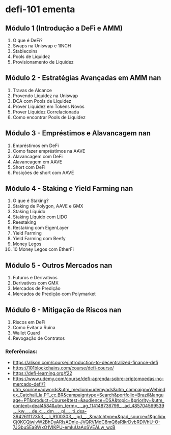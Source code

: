 # defi-101 ementa

## Módulo 1 (Introdução a DeFi e AMM)
1. O que é DeFi?
2. Swaps na Uniswap e 1INCH
3. Stablecoins
4. Pools de Liquidez
5. Provisionamento de Liquidez
## Módulo 2 - Estratégias Avançadas em AMM nan
1. Travas de Alcance
2. Provendo Liquidez na Uniswap
3. DCA com Pools de Liquidez
4. Prover Liquidez em Tokens Novos
5. Prover Liquidez Correlacionada
6. Como encontrar Pools de Liquidez
## Módulo 3 - Empréstimos e Alavancagem nan
1. Empréstimos em DeFi
2. Como fazer empréstimos na AAVE
3. Alavancagem com DeFi
4. Alavancagem em AAVE
5. Short com DeFi
6. Posições de short com AAVE
## Módulo 4 - Staking e Yield Farming nan
1. O que é Staking?
2. Staking de Polygon, AAVE e GMX 
3. Staking Líquido
4. Staking Líquido com LIDO
5. Reestaking
6. Restaking com EigenLayer
7. Yield Farming
8. Yield Farming com Beefy
9. Money Legos
10. 10 Money Legos com EtherFi
## Módulo 5 - Outros Mercados nan
1. Futuros e Derivativos
2. Derivativos com GMX
3. Mercados de Predição
4. Mercados de Predição com Polymarket
## Módulo 6 - Mitigação de Riscos  nan
1. Riscos em DeFi
2. Como Evitar a Ruína
3. Wallet Guard
4. Revogação de Contratos

### Referências:
- https://alison.com/course/introduction-to-decentralized-finance-defi 
- https://101blockchains.com/course/defi-course/ 
- https://defi-learning.org/f22 
- https://www.udemy.com/course/defi-aprenda-sobre-criptomoedas-no-mercado-defi/?utm_source=adwords&utm_medium=udemyads&utm_campaign=Webindex_Catchall_la.PT_cc.BR&campaigntype=Search&portfolio=Brazil&language=PT&product=Course&test=&audience=DSA&topic=&priority=&utm_content=deal4584&utm_term=_._ag_114148736799_._ad_485704569539_._kw__._de_c_._dm__._pl__._ti_dsa-394261112353_._li_9100303_._pd__._&matchtype=&gad_source=1&gclid=Cj0KCQjwlvW2BhDyARIsADnIe-JVQRVMdC8mQ6sRIkrDvbRDlVhU-O-7JGbuSEa8WxO1VIKPU-emIuUaAoSVEALw_wcB 
